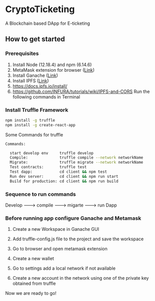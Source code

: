 # CryptoTicketing

A Blockchain based DApp for E-ticketing

## How to get started

### Prerequisites

1. Install Node (12.18.4) and npm (6.14.6)
2. MetaMask extension for browser ([Link](https://chrome.google.com/webstore/detail/metamask/nkbihfbeogaeaoehlefnkodbefgpgknn?hl=en))
3. Install Ganache ([Link](https://www.trufflesuite.com/ganache))
4. Install IPFS ([Link](https://github.com/ipfs-shipyard/ipfs-desktop))
5. <https://docs.ipfs.io/install/>
6. <https://github.com/INFURA/tutorials/wiki/IPFS-and-CORS>
Run the following commands in Terminal

### Install Truffle Framework

```bash
npm install -g truffle
npm install -g create-react-app
```

Some Commands for truffle

```bash
Commands:

  start develop env     truffle develop
  Compile:              truffle compile --network networkName
  Migrate:              truffle migrate --network networkName
  Test contracts:       truffle test
  Test dapp:            cd client && npm test
  Run dev server:       cd client && npm run start
  Build for production: cd client && npm run build
```

### Sequence to run commands

Develop ---> compile ---> migarte ---> run Dapp

### Before running app configure Ganache and Metamask

1. Create a new Workspace in Ganache GUI

2. Add truffle-config.js file to the project and save the workspace

3. Go to browser and open metamask extension

4. Create a new wallet

5. Go to settings add a local network if not available

6. Create a new account in the network using one of the private key obtained from truffle

Now we are ready to go!
